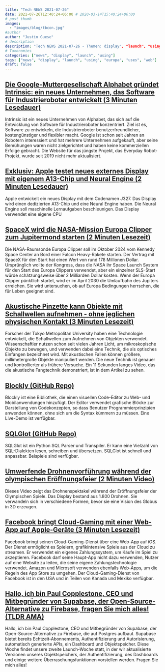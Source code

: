 ```yaml
---
title: "Tech NEWS 2021-07-26"
date: 2021-07-26T12:40:24+06:00 # 2020-03-14T15:40:24+06:00
# post thumb
images:
  - "images/blog/tbcon.jpg"
#author
author: "Justin Guese"
# description
description: "Tech NEWS 2021-07-26 - Themen: display", "launch", "using"
# Taxonomies
categories: ["news", "display", "launch", "using"]
tags: ["news", "display", "launch", "using", "europa", "uses", "web"]
draft: false
---
```


## [Die Google-Muttergesellschaft Alphabet gründet Intrinsic: ein neues Unternehmen, das Software für Industrieroboter entwickelt (3 Minuten Lesedauer)](https://www.theverge.com/2021/7/23/22590109/google-intrinsic-industrial-robotics-company-software)

 Intrinsic ist ein neues Unternehmen von Alphabet, das sich auf die Entwicklung von Software für Industrieroboter konzentriert. Ziel ist es, Software zu entwickeln, die Industrieroboter benutzerfreundlicher, kostengünstiger und flexibler macht. Google ist schon seit Jahren an Robotern interessiert und hat mehrere Unternehmen aufgekauft, aber seine Bemühungen waren nicht zielgerichtet und haben keine kommerziellen Erfolge gebracht. Die Website für das jüngste Projekt, das Everyday Robot-Projekt, wurde seit 2019 nicht mehr aktualisiert.

## [Exklusiv: Apple testet neues externes Display mit eigenem A13-Chip und Neural Engine (2 Minuten Lesedauer)](https://9to5mac.com/2021/07/23/exclusive-apple-testing-new-external-display-with-a-dedicated-a13-chip-and-neural-engine/)

 Apple entwickelt ein neues Display mit dem Codenamen J327. Das Display wird einen dedizierten A13-Chip und eine Neural Engine haben. Die Neural Engine soll maschinelle Lernaufgaben beschleunigen. Das Display verwendet eine eigene CPU

## [SpaceX wird die NASA-Mission Europa Clipper zum Jupitermond starten (2 Minuten Lesezeit)](https://www.engadget.com/spacex-europa-clipper-mission-jupiters-040804303.html)

 Die NASA-Raumsonde Europa Clipper soll im Oktober 2024 vom Kennedy Space Center an Bord einer Falcon Heavy-Rakete starten. Der Vertrag mit SpaceX für den Start hat einen Wert von rund 178 Millionen Dollar. Ursprünglich wollte der Kongress, dass die NASA ihr Space Launch System für den Start des Europa Clippers verwendet, aber ein einzelner SLS-Start würde schätzungsweise über 2 Milliarden Dollar kosten. Wenn der Europa Clipper pünktlich startet, wird er im April 2030 die Umlaufbahn des Jupiters erreichen. Sie wird untersuchen, ob auf Europa Bedingungen herrschen, die für Leben geeignet sind.

## [Akustische Pinzette kann Objekte mit Schallwellen aufnehmen - ohne jeglichen physischen Kontakt (3 Minuten Lesezeit)](https://scitechdaily.com/acoustic-tweezers-can-pick-objects-up-with-sound-waves-without-any-physical-contact/)

 Forscher der Tokyo Metropolitan University haben eine Technologie entwickelt, die Schallwellen zum Aufnehmen von Objekten verwendet. Wissenschaftler nutzen schon seit vielen Jahren Licht, um mikroskopische Objekte zu bewegen, und verwenden dabei eine Technik, die als optisches Einfangen bezeichnet wird. Mit akustischen Fallen können größere, millimetergroße Objekte manipuliert werden. Die neue Technik ist genauer und kontrollierter als frühere Versuche. Ein 11 Sekunden langes Video, das die akustische Fangtechnik demonstriert, ist in dem Artikel zu sehen.

## [Blockly (GitHub Repo)](https://github.com/google/blockly)

 Blockly ist eine Bibliothek, die einen visuellen Code-Editor zu Web- und Mobilanwendungen hinzufügt. Der Editor verwendet grafische Blöcke zur Darstellung von Codekonzepten, so dass Benutzer Programmierprinzipien anwenden können, ohne sich um die Syntax kümmern zu müssen. Eine Live-Demo ist verfügbar.

## [SQLGlot (GitHub Repo)](https://github.com/tobymao/sqlglot)

 SQLGlot ist ein Python SQL Parser und Transpiler. Er kann eine Vielzahl von SQL-Dialekten lesen, schreiben und übersetzen. SQLGlot ist schnell und anpassbar. Beispiele sind verfügbar.

## [Umwerfende Drohnenvorführung während der olympischen Eröffnungsfeier (2 Minuten Video)](https://www.youtube.com/watch?v=t8Zr6qpKPgs/1/0100017ae248f3f8-620c30e0-6622-428e-a348-1adcff6d0e2e-000000/PMYL8zpiFBOhB3WjSAl3UX0gWGwPrGvHYdmeU59Bvec=207)

 Dieses Video zeigt das Drohnenspektakel während der Eröffnungsfeier der Olympischen Spiele. Das Display bestand aus 1.800 Drohnen. Sie verwandeln sich in verschiedene Formen, bevor sie eine Vision des Globus in 3D erzeugen.

## [Facebook bringt Cloud-Gaming mit einer Web-App auf Apple-Geräte (3 Minuten Lesezeit)](https://www.theverge.com/2021/7/23/22589398/facebook-cloud-gaming-web-app-launch-apple)

 Facebook bringt seinen Cloud-Gaming-Dienst über eine Web-App auf iOS. Der Dienst ermöglicht es Spielern, grafikintensive Spiele aus der Cloud zu streamen. Er verwendet ein eigenes Zahlungssystem, um Käufe im Spiel zu akzeptieren. Facebook darf seine Haupt-App nicht dazu verwenden, Nutzer auf eine Website zu leiten, die seine eigene Zahlungstechnologie verwendet. Amazon und Microsoft verwenden ebenfalls Web-Apps, um die Regeln des App Store zu umgehen. Der Cloud-Gaming-Dienst von Facebook ist in den USA und in Teilen von Kanada und Mexiko verfügbar.

## [Hallo, ich bin Paul Copplestone, CEO und Mitbegründer von Supabase, der Open-Source-Alternative zu Firebase, fragen Sie mich alles! (TLDR AMA)](https://tldr.tech/token/6c3ef825381ee396191f77cb92dd1969?redirect=https%3A%2F%2Ftldr.tech%2Fama%2Fpaul-copplestone/1/0100017ae248f3f8-620c30e0-6622-428e-a348-1adcff6d0e2e-000000/leP7oLGrQlr2MbDdHGY2Ykm8o8FGs3gA3SzGfG7va9s=207)

 Hallo, ich bin Paul Copplestone, CEO und Mitbegründer von Supabase, der Open-Source-Alternative zu Firebase, die auf Postgres aufbaut. Supabase bietet bereits Echtzeit-Abonnements, Authentifizierung und Autorisierung, automatisch generierte APIs, ein Dashboard und Objektspeicher. Diese Woche findet unsere zweite Launch-Woche statt, in der wir aktualisierte Versionen unseres Objektspeichers, der Authentifizierung, des Dashboards und einige weitere Überraschungsfunktionen vorstellen werden. Fragen Sie mich alles!


